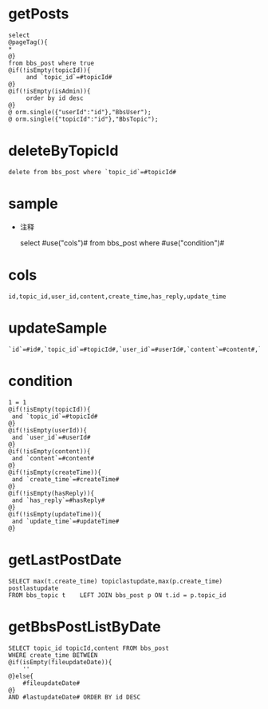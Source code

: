 getPosts
===
    select
    @pageTag(){
    *
    @}
    from bbs_post where true
    @if(!isEmpty(topicId)){
    	 and `topic_id`=#topicId#
    @}
    @if(!isEmpty(isAdmin)){
         order by id desc
    @}
    @ orm.single({"userId":"id"},"BbsUser");
    @ orm.single({"topicId":"id"},"BbsTopic");

deleteByTopicId
===
    delete from bbs_post where `topic_id`=#topicId#

sample
===
* 注释

	select #use("cols")# from bbs_post where #use("condition")#

cols
===

	id,topic_id,user_id,content,create_time,has_reply,update_time

updateSample
===

	`id`=#id#,`topic_id`=#topicId#,`user_id`=#userId#,`content`=#content#,`create_time`=#createTime#,`has_reply`=#hasReply#,`update_time`=#updateTime#

condition
===

	1 = 1  
	@if(!isEmpty(topicId)){
	 and `topic_id`=#topicId#
	@}
	@if(!isEmpty(userId)){
	 and `user_id`=#userId#
	@}
	@if(!isEmpty(content)){
	 and `content`=#content#
	@}
	@if(!isEmpty(createTime)){
	 and `create_time`=#createTime#
	@}
	@if(!isEmpty(hasReply)){
	 and `has_reply`=#hasReply#
	@}
	@if(!isEmpty(updateTime)){
	 and `update_time`=#updateTime#
	@}

getLastPostDate
===

	SELECT max(t.create_time) topiclastupdate,max(p.create_time) postlastupdate 
	FROM bbs_topic t 	LEFT JOIN bbs_post p ON t.id = p.topic_id
	
getBbsPostListByDate
===

	SELECT topic_id topicId,content FROM bbs_post 
	WHERE create_time BETWEEN 
	@if(isEmpty(fileupdateDate)){
		''
	@}else{
		#fileupdateDate#
	@}
	AND #lastupdateDate# ORDER BY id DESC	
